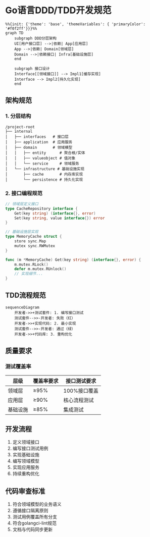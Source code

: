 # Go语言DDD/TDD开发规范

```mermaid
%%{init: {'theme': 'base', 'themeVariables': { 'primaryColor': '#f0f2ff'}}}%%
graph TD
    subgraph DDD分层架构
    UI[用户接口层] -->|依赖| App[应用层]
    App -->|依赖| Domain[领域层]
    Domain -->|依赖接口| Infra[基础设施层]
    end

    subgraph 接口设计
    Interface[[领域接口]] --> Impl1[缓存实现]
    Interface --> Impl2[持久化实现]
    end
```

## 架构规范

### 1. 分层结构
```text
/project-root
├── internal
│   ├── interfaces   # 接口层
│   ├── application  # 应用服务
│   ├── domain       # 领域模型
│   │   ├── entity      # 聚合根/实体
│   │   ├── valueobject # 值对象
│   │   └── service     # 领域服务
│   └── infrastructure # 基础设施实现
│       ├── cache       # 内存库实现
│       └── persistence # 持久化实现
```

### 2. 接口编程规范
```go
// 领域层定义接口
type CacheRepository interface {
    Get(key string) (interface{}, error)
    Set(key string, value interface{}) error
}

// 基础设施层实现
type MemoryCache struct {
    store sync.Map
    mutex sync.RWMutex
}

func (m *MemoryCache) Get(key string) (interface{}, error) {
    m.mutex.RLock()
    defer m.mutex.RUnlock()
    // 实现细节...
}
```

## TDD流程规范

```mermaid
sequenceDiagram
    开发者->>+测试套件: 1. 编写接口测试
    测试套件-->>-开发者: 失败（红）
    开发者->>+实现代码: 2. 最小实现
    测试套件-->>-开发者: 通过（绿）
    开发者->>+代码库: 3. 重构优化
```

## 质量要求

### 测试覆盖率
| 层级 | 覆盖率要求 | 接口测试要求 |
|------|------------|--------------|
| 领域层 | ≥95% | 100%接口覆盖 |
| 应用层 | ≥90% | 核心流程测试 |
| 基础设施 | ≥85% | 集成测试 |

## 开发流程

1. 定义领域接口
2. 编写接口测试用例
3. 实现基础设施
4. 编写领域模型
5. 实现应用服务
6. 持续重构优化

## 代码审查标准

1. 符合领域模型的业务语义
2. 遵循接口隔离原则
3. 测试用例覆盖所有分支
4. 符合golangci-lint规范
5. 文档与代码同步更新